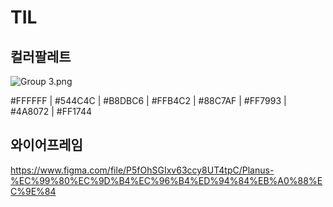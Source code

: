 # TIL

## 컬러팔레트
![Group 3.png](https://s3-us-west-2.amazonaws.com/secure.notion-static.com/a33a27a8-c87f-41f4-bd65-d1bb0ca2c503/Group_3.png)

#FFFFFF |   #544C4C |   #B8DBC6 |   #FFB4C2 |   #88C7AF |   #FF7993 |   #4A8072 |   #FF1744

## 와이어프레임
https://www.figma.com/file/P5fOhSGIxv63ccy8UT4tpC/Planus-%EC%99%80%EC%9D%B4%EC%96%B4%ED%94%84%EB%A0%88%EC%9E%84

